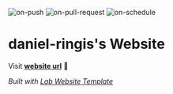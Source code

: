 
  ![on-push](../../actions/workflows/on-push.yaml/badge.svg)
  ![on-pull-request](../../actions/workflows/on-pull-request.yaml/badge.svg)
  ![on-schedule](../../actions/workflows/on-schedule.yaml/badge.svg)

  # daniel-ringis's Website

  Visit **[website url](#)** 🚀

  _Built with [Lab Website Template](https://greene-lab.gitbook.io/lab-website-template-docs)_
